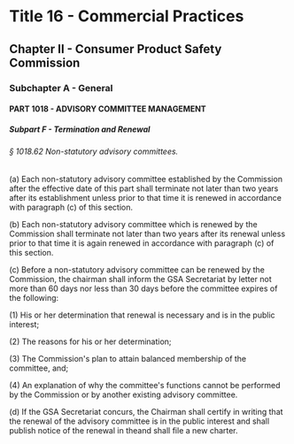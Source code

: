 
# Title 16 - Commercial Practices
## Chapter II - Consumer Product Safety Commission
### Subchapter A - General
#### PART 1018 - ADVISORY COMMITTEE MANAGEMENT
##### Subpart F - Termination and Renewal
###### § 1018.62 Non-statutory advisory committees.

(a) Each non-statutory advisory committee established by the Commission after the effective date of this part shall terminate not later than two years after its establishment unless prior to that time it is renewed in accordance with paragraph (c) of this section.

(b) Each non-statutory advisory committee which is renewed by the Commission shall terminate not later than two years after its renewal unless prior to that time it is again renewed in accordance with paragraph (c) of this section.

(c) Before a non-statutory advisory committee can be renewed by the Commission, the chairman shall inform the GSA Secretariat by letter not more than 60 days nor less than 30 days before the committee expires of the following:

(1) His or her determination that renewal is necessary and is in the public interest;

(2) The reasons for his or her determination;

(3) The Commission's plan to attain balanced membership of the committee, and;

(4) An explanation of why the committee's functions cannot be performed by the Commission or by another existing advisory committee.

(d) If the GSA Secretariat concurs, the Chairman shall certify in writing that the renewal of the advisory committee is in the public interest and shall publish notice of the renewal in theand shall file a new charter.
